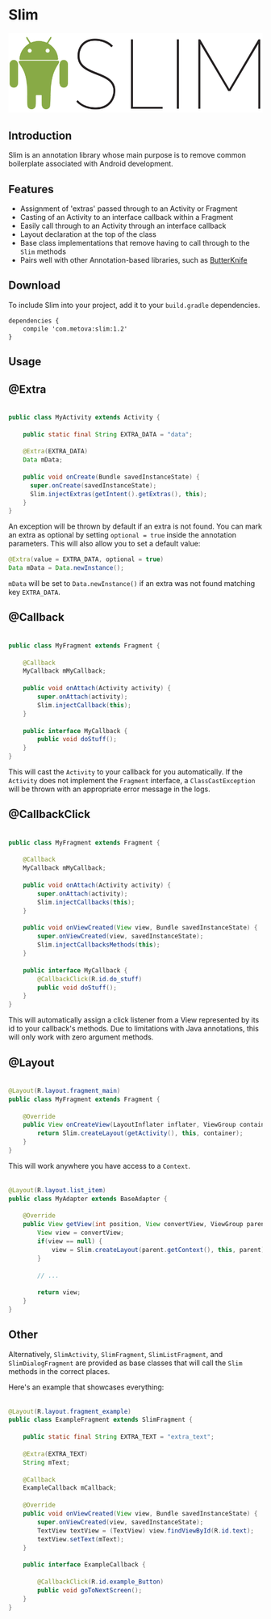 Slim
====

![Logo](website/static/logo.png)

Introduction
------------
Slim is an annotation library whose main purpose is to remove common boilerplate associated with Android development.

Features
--------
+ Assignment of 'extras' passed through to an Activity or Fragment
+ Casting of an Activity to an interface callback within a Fragment
+ Easily call through to an Activity through an interface callback
+ Layout declaration at the top of the class
+ Base class implementations that remove having to call through to the `Slim` methods
+ Pairs well with other Annotation-based libraries, such as [ButterKnife](https://github.com/JakeWharton/butterknife)

Download
-----

To include Slim into your project, add it to your `build.gradle` dependencies. 

```
dependencies {
    compile 'com.metova:slim:1.2'
}
```

Usage
-----

@Extra
------
```java

public class MyActivity extends Activity {

    public static final String EXTRA_DATA = "data";

    @Extra(EXTRA_DATA)
    Data mData;

    public void onCreate(Bundle savedInstanceState) {
      super.onCreate(savedInstanceState);
      Slim.injectExtras(getIntent().getExtras(), this);
    }
}
```

An exception will be thrown by default if an extra is not found. You can mark an extra as optional by setting `optional = true` inside the annotation parameters. This will also allow you to set a default value:

```java
@Extra(value = EXTRA_DATA, optional = true)
Data mData = Data.newInstance();
```

`mData` will be set to `Data.newInstance()` if an extra was not found matching key `EXTRA_DATA`.

@Callback
---------
```java

public class MyFragment extends Fragment {

    @Callback
    MyCallback mMyCallback;

    public void onAttach(Activity activity) {
        super.onAttach(activity);
        Slim.injectCallback(this);
    }

    public interface MyCallback {
        public void doStuff();
    }
}
```

This will cast the `Activity` to your callback for you automatically. If the `Activity` does not implement the `Fragment` interface, a `ClassCastException` will be thrown with an appropriate error message in the logs.

@CallbackClick
--------------
```java

public class MyFragment extends Fragment {

    @Callback
    MyCallback mMyCallback;

    public void onAttach(Activity activity) {
        super.onAttach(activity);
        Slim.injectCallbacks(this);
    }

    public void onViewCreated(View view, Bundle savedInstanceState) {
        super.onViewCreated(view, savedInstanceState);
        Slim.injectCallbacksMethods(this);
    }

    public interface MyCallback {
        @CallbackClick(R.id.do_stuff)
        public void doStuff();
    }
}
```

This will automatically assign a click listener from a View represented by its id to your callback's methods. Due to limitations with Java annotations, this will only work with zero argument methods.


@Layout
-------
```java

@Layout(R.layout.fragment_main)
public class MyFragment extends Fragment {

    @Override
    public View onCreateView(LayoutInflater inflater, ViewGroup container, Bundle savedInstanceState) {
        return Slim.createLayout(getActivity(), this, container);
    }
}
```

This will work anywhere you have access to a `Context`.

```java

@Layout(R.layout.list_item)
public class MyAdapter extends BaseAdapter {

    @Override
    public View getView(int position, View convertView, ViewGroup parent) {
        View view = convertView;
        if(view == null) {
            view = Slim.createLayout(parent.getContext(), this, parent);
        }

        // ...

        return view;
    }
}
```

Other
-----

Alternatively, `SlimActivity`, `SlimFragment`, `SlimListFragment`, and `SlimDialogFragment` are provided as base classes that will call the `Slim` methods in the correct places.

Here's an example that showcases everything:

```java

@Layout(R.layout.fragment_example)
public class ExampleFragment extends SlimFragment {

    public static final String EXTRA_TEXT = "extra_text";

    @Extra(EXTRA_TEXT)
    String mText;

    @Callback
    ExampleCallback mCallback;

    @Override
    public void onViewCreated(View view, Bundle savedInstanceState) {
        super.onViewCreated(view, savedInstanceState);
        TextView textView = (TextView) view.findViewById(R.id.text);
        textView.setText(mText);
    }

    public interface ExampleCallback {

        @CallbackClick(R.id.example_Button)
        public void goToNextScreen();
    }
}

```
